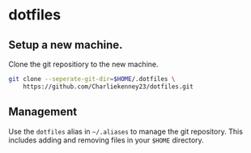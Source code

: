# dotfiles

## Setup a new machine.

Clone the git repositiory to the new machine.

```sh
git clone --seperate-git-dir=$HOME/.dotfiles \
    https://github.com/Charliekenney23/dotfiles.git
```

## Management

Use the `dotfiles` alias in `~/.aliases` to manage the git repository. This includes adding and removing files in your `$HOME` directory.
